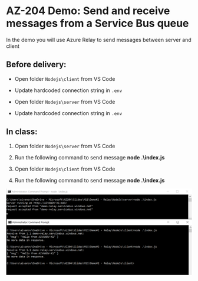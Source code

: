 # AZ-204 Demo: Send and receive messages from a Service Bus queue

In the demo you will use Azure Relay to send messages between server and client

## Before delivery:

- Open folder `Nodejs\client` from VS Code 
- Update hardcoded connection string in `.env`

- Open folder `Nodejs\server` from VS Code 
- Update hardcoded connection string in `.env`

## In class:

1. Open folder `Nodejs\server` from VS Code
1. Run the following command to send message **node .\index.js**

1. Open folder `Nodejs\client` from VS Code
1. Run the following command to send message **node .\index.js**

![Sub](Nodejs/screen.png)
